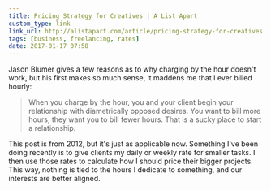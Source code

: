 ```yaml
---
title: Pricing Strategy for Creatives | A List Apart
custom_type: link
link_url: http://alistapart.com/article/pricing-strategy-for-creatives
tags: [business, freelancing, rates]
date: 2017-01-17 07:58
---
```

Jason Blumer gives a few reasons as to why charging by the hour doesn't work, but his first makes so much sense, it maddens me that I ever billed hourly:

> When you charge by the hour, you and your client begin your relationship with diametrically opposed desires. You want to bill more hours, they want you to bill fewer hours. That is a sucky place to start a relationship.

This post is from 2012, but it's just as applicable now. Something I've been doing recently is to give clients my daily or weekly rate for smaller tasks. I then use those rates to calculate how I should price their bigger projects. This way, nothing is tied to the hours I dedicate to something, and our interests are better aligned.
